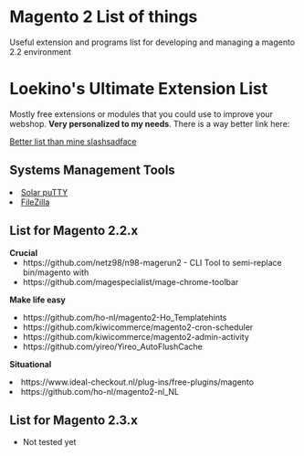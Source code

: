 <h1>Magento 2 List of things</h1>
<p>Useful extension and programs list for developing and managing a magento 2.2 environment </p>

<h1>Loekino's Ultimate Extension List</h1>
<p>Mostly free extensions or modules that you could use to improve your webshop. <strong>Very personalized to my needs</strong>. There is a way better link here:</p>
<p><a href="https://github.com/DavidLambauer/awesome-magento2">Better list than mine slashsadface</a></p>

<h2>Systems Management Tools</h2>
<li><a href="https://www.solarwinds.com/downloads">Solar puTTY</a></li>
<li><a href="https://filezilla-project.org/">FileZilla</a>

<h2>List for Magento 2.2.x</h2>
<strong>Crucial</strong>
<ul>
<li>https://github.com/netz98/n98-magerun2 - CLI Tool to semi-replace bin/magento with</li>
<li>https://github.com/magespecialist/mage-chrome-toolbar</li> 
</ul>

<strong>Make life easy</strong>
<ul>
<li>https://github.com/ho-nl/magento2-Ho_Templatehints</li>
<li>https://github.com/kiwicommerce/magento2-cron-scheduler</li>
<li>https://github.com/kiwicommerce/magento2-admin-activity</li>
<li>https://github.com/yireo/Yireo_AutoFlushCache</li>
</ul>

<strong>Situational</strong>
<li>https://www.ideal-checkout.nl/plug-ins/free-plugins/magento</li> 
<li>https://github.com/ho-nl/magento2-nl_NL</li>

<h2>List for Magento 2.3.x</h2>
<ul>
<li>Not tested yet</li>
</ul>